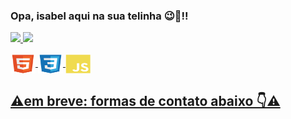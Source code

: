 ### Opa, isabel aqui na sua telinha 😉🌈!!
<div>
   <a href="https://github.com/m-isaa07">
   <img height="180em" src="https://github-readme-stats.vercel.app/api?username=m-isaa07&show_icons=true&theme=ness&include_all_commits=true&count_private=true"/>
   <img height="180em" src="https://github-readme-stats.vercel.app/api/top-langs/?username=m-isaa07&layout=compact&langs_count=6&theme=ness"/>

   </div>
<div style="display: inline_block"><br>
  <img align="center" alt="HTML" height="30" width="40" src="https://raw.githubusercontent.com/devicons/devicon/master/icons/html5/html5-original.svg">
  <img align="center" alt="CSS" height="30" width="40" src="https://raw.githubusercontent.com/devicons/devicon/master/icons/css3/css3-original.svg">
   <img align="center" alt="Js" height="30" width="40" src="https://raw.githubusercontent.com/devicons/devicon/master/icons/javascript/javascript-plain.svg">
</div>

## ⚠️em breve: formas de contato abaixo 👇⚠️





